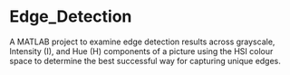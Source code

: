 # Edge_Detection
A MATLAB project to examine edge detection results across grayscale, Intensity (I), and Hue (H) components of a picture using the HSI colour space to determine the best successful way for capturing unique edges.
